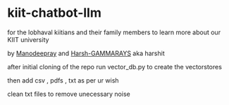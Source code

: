 # kiit-chatbot-llm

for the lobhaval kiitians and their family members to learn more about our KIIT university

by [Manodeepray]("https://github.com/Manodeepray/") and [Harsh-GAMMARAYS]("https://github.com/Harsh-GAMMARAYS") aka harshit

after initial cloning of the repo run vector_db.py to create the vectorstores

then add csv , pdfs , txt as per ur wish

clean txt files to remove unecessary noise
